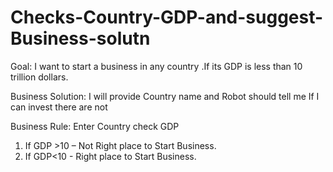 # Checks-Country-GDP-and-suggest-Business-solutn

Goal: I want to start a business in any country .If its GDP is less than 10 trillion dollars.

Business Solution:  I will provide Country name and Robot should tell me If I can invest there are not
 
Business Rule:
Enter Country check GDP
1.	If GDP >10 – Not Right place to Start Business.
2.	If GDP<10 - Right place to Start Business.
 
